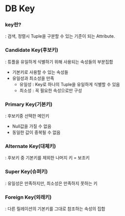 # DB Key

### key란?

: 검색, 정렬시 Tuple을 구분할 수 있는 기준이 되는 Attribute.

### Candidate Key(후보키)

: 튜플을 유일하게 식별하기 위해 사용되는 속성들의 부분집합

- 기본키로 사용할 수 있는 속성들
- 유일성과 최소성을 만족
    - 유일성 : Key로 하나의 Tuple을 유일하게 식별할 수 있음
    - 최소성 :  꼭 필요한 속성으로만 구성

### Primary Key(기본키)

: 후보키중 선택한 메인키

- Null값을 가질 수 없음
- 동일한 값이 중복될 수 없음

### Alternate Key(대체키)

: 후보키 중 기본키를 제외한 나머지 키 = 보조키

### Super Key(슈퍼키)

: 유일성은 만족하지만, 최소성은 만족하지 못하는 키

### Foreign Key(외래키)

: 다른 릴레이션의 기본키를 그대로 참조하는 속성의 집합
